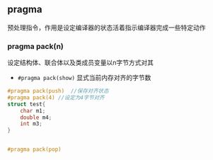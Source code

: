 ## pragma  
预处理指令，作用是设定编译器的状态活着指示编译器完成一些特定动作


### pragma pack(n)  
设定结构体、联合体以及类成员变量以n字节方式对其  

- `#pragma pack(show)`  显式当前内存对齐的字节数   


```cpp
#pragma pack(push)  //保存对齐状态
#pragma pack(4) //设定为4字节对齐
struct test{
    char m1;
    double m4;
    int m3;
}


#pragma pack(pop)


```